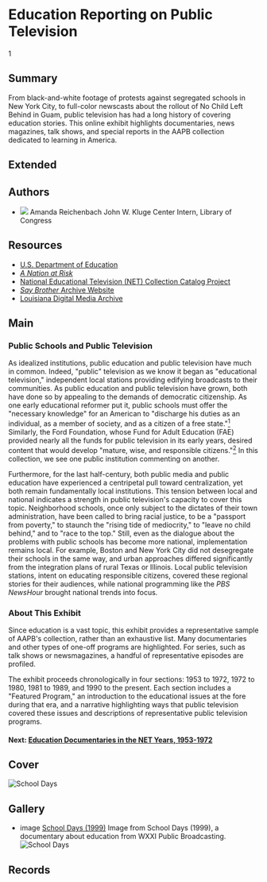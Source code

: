 # Education Reporting on Public Television

1

## Summary

From black-and-white footage of protests against segregated schools in New York City, to full-color newscasts about the rollout of No Child Left Behind in Guam, public television has had a long history of covering education stories. This online exhibit highlights documentaries, news magazines, talk shows, and special reports in the AAPB collection dedicated to learning in America.

## Extended

## Authors

- <img class="img-circle pull-left" src="https://s3.amazonaws.com/americanarchive.org/staff/Reichenbach.jpg"/>
  <a class="name">Amanda Reichenbach</a>
  <a class="title">John W. Kluge Center Intern, Library of Congress</a>

## Resources

- [U.S. Department of Education](https://www.ed.gov/)
- [*A Nation at Risk*](https://www2.ed.gov/pubs/NatAtRisk/risk.html)
- [National Educational Television (NET) Collection Catalog Project](http://americanarchive.org/about-the-american-archive/projects/net-catalog)
- [*Say Brother* Archive Website](http://main.wgbh.org/saybrother/index.html)
- [Louisiana Digital Media Archive](http://www.ladigitalmedia.org/)

## Main

### Public Schools and Public Television

As idealized institutions, public education and public television have much in common. Indeed, "public" television as we know it began as "educational television," independent local stations providing edifying broadcasts to their communities. As public education and public television have grown, both have done so by appealing to the demands of democratic citizenship. As one early educational reformer put it, public schools must offer the "necessary knowledge" for an American to "discharge his duties as an individual, as a member of society, and as a citizen of a free state."[<sup>1</sup>](/exhibits/education/notes#1) Similarly, the Ford Foundation, whose Fund for Adult Education (FAE) provided nearly all the funds for public television in its early years, desired content that would develop "mature, wise, and responsible citizens."[<sup>2</sup>](/exhibits/education/notes#2)  In this collection, we see one public institution commenting on another.

Furthermore, for the last half-century, both public media and public education have experienced a centripetal pull toward centralization, yet both remain fundamentally local institutions. This tension between local and national indicates a strength in public television's capacity to cover this topic. Neighborhood schools, once only subject to the dictates of their town administration, have been called to bring racial justice, to be a "passport from poverty," to staunch the "rising tide of mediocrity," to "leave no child behind," and to "race to the top." Still, even as the dialogue about the problems with public schools has become more national, implementation remains local. For example, Boston and New York City did not desegregate their schools in the same way, and urban approaches differed significantly from the integration plans of rural Texas or Illinois. Local public television stations, intent on educating responsible citizens, covered these regional stories for their audiences, while national programming like the *PBS NewsHour* brought national trends into focus.

### About This Exhibit

Since education is a vast topic, this exhibit provides a representative sample of AAPB's collection, rather than an exhaustive list. Many documentaries and other types of one-off programs are highlighted. For series, such as talk shows or newsmagazines, a handful of representative episodes are profiled.

The exhibit proceeds chronologically in four sections: 1953 to 1972, 1972 to 1980, 1981 to 1989, and 1990 to the present. Each section includes a "Featured Program," an introduction to the educational issues at the fore during that era, and a narrative highlighting ways that public television covered these issues and descriptions of representative public television programs.

#### Next: [Education Documentaries in the NET Years, 1953-1972](/exhibits/education/education-documentaries-in-the-net-years-1953-1972.md)

## Cover
<img title="School Days" alt="School Days" src="https://s3.amazonaws.com/americanarchive.org/exhibits/Classroom.JPG">

## Gallery
- <a class="type">image</a>
  <a class="credit-link" href="http://americanarchive.org/catalog/cpb-aacip_189-50tqjvq0">School Days (1999)</a>
  <a class="caption-text">Image from School Days (1999), a documentary about education from WXXI Public Broadcasting.</a>
  <img title="School Days" alt="School Days" src="https://s3.amazonaws.com/americanarchive.org/exhibits/Classroom.JPG">
  <a class="asset-url" href="http://americanarchive.org/catalog/cpb-aacip_189-50tqjvq0"></a>

## Records
